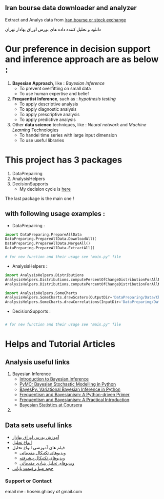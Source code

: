 ## Iran bourse data downloader and analyzer

Extract and Analys data from [Iran bourse or stock exchange](https://tse.ir/archive.html)

دانلود و تحلیل کننده داده های بورس اوراق بهادار تهران

# Our preference in decision support and inference approach are as below :
1. **Bayesian Approach**, like :  _Bayesian Inference_
    - To prevent overfitting on small data
    - To use human expertise and belief
2. **Frequentist Inference**, such as : _hypothesis testing_
    - To apply descriptive analysis
    - To apply diagnostic analysis
    - To apply prescriptive analysis
    - To apply predictive analysis
3. Other **data science** techniques, like : _Neural network_ and _Machine Learning_ Technologies 
    - To handel time series with large input dimension
    - To use useful libraries

# This project has 3 packages 

1. DataPrepairing
2. AnalysisHelpers
3. DecisionSupports
    - My decision cycle is [here](DecisionSupports/DecisionProcess.md)

The last package is the main one !


## with following usage examples :

- DataPrepairing : 
```python
import DataPreparing.PrepareAllData
DataPreparing.PrepareAllData.DownloadAll()
DataPreparing.PrepareAllData.MergeAll()
DataPreparing.PrepareAllData.ExtractAll()

# for new function and their usage see "main.py" file

```

- AnalysisHelpers :
```python
import AnalysisHelpers.Distributions
AnalysisHelpers.Distributions.computePercentOfChangeDistributionForAllNamadsAsWhole(OutputDir='DataPreparing/Data/distributions', InputFile='DataPreparing/Data/AllDataByDays.pkl')
AnalysisHelpers.Distributions.computePercentOfChangeDistributionForAllNamads(OutputDir='DataPreparing/Data/distributions', InputFile='DataPreparing/Data/AllNamadsByNamads.pkl')

import AnalysisHelpers.SomeCharts
AnalysisHelpers.SomeCharts.drawScaters(OutputDir='DataPreparing/Data/Charts', InputFile='DataPreparing/Data/AllNamadsByNamads.pkl')
AnalysisHelpers.SomeCharts.drawCorrelations(InputDir='DataPreparing/Data/NamadsExcelsFromIranBourse', OutputDir="Data/Charts/IntraNamadCorrelations")

```

- DecisionSupports :
```python

# for new function and their usage see "main.py" file

```


# Helps and Tutorial Articles

## Analysis useful links
1. Bayesian Inference
    - [Introduction to Bayesian Inference](https://www.datascience.com/blog/introduction-to-bayesian-inference-learn-data-science-tutorials)
    - [PyMC: Bayesian Stochastic Modelling in Python](https://www.ncbi.nlm.nih.gov/pmc/articles/PMC3097064/)
    - [BayesPy: Variational Bayesian Inference in Python](http://www.jmlr.org/papers/volume17/luttinen16a/luttinen16a.pdf)
    - [Frequentism and Bayesianism: A Python-driven Primer](https://arxiv.org/abs/1411.5018)
    - [Frequentism and Bayesianism: A Practical Introduction](https://jakevdp.github.io/blog/2014/03/11/frequentism-and-bayesianism-a-practical-intro/)
    - [Bayesian Statistics at Coursera](https://www.coursera.org/learn/bayesian/home/welcome)
2. 

## Data sets useful links
- [آموزش بورس اوراق بهادار](http://tse.ir/amuzesh.html)
- [انواع تحلیل](http://tse.ir/cms/Portals/1/Amouzesh/33-ravesh%20haye%20tahlilpdf.pdf)
- فیلم های آموزشی انواع تحلیل
    - [ویدیوهای تکنیکال مقدماتی](https://www.aparat.com/video/video/listuser/username/agahex/usercat/84240)
    - [ویدیوهای تکنیکال پیشرفته](https://www.aparat.com/video/video/listuser/username/agahex/usercat/83118)
    - [ویدیوهای تحلیل بنیادی مقدماتی](https://www.aparat.com/video/video/listuser/username/agahex/usercat/83486)
- [حجم مبنا و قیمت پایانی](https://files.ershants.ir/fileserver/source/1062/%d8%ad%d8%ac%d9%85%20%d9%85%d8%a8%d9%86%d8%a7/%d8%ad%d8%ac%d9%85_%d9%85%d8%a8%d9%86%d8%a7.pdf)

### Support or Contact

email me : hosein.ghiasy _at_ gmail.com
